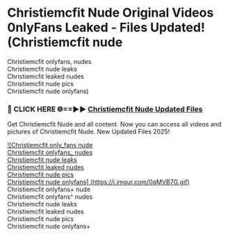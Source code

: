 # Christiemcfit Nude Original Videos 0nlyFans Leaked - Files Updated! (Christiemcfit nude<br>

Christiemcfit onlyfans, nudes<br>
Christiemcfit nude leaks<br>
Christiemcfit leaked nudes<br>
Christiemcfit nude pics<br>
Christiemcfit nude onlyfans)

<h3>🔴 CLICK HERE 🌐==►► <a href="https://tinyurl.com/leaks-videos" rel="nofollow">Christiemcfit Nude Updated Files</a></h3>

Get Christiemcfit Nude and all content. Now you can access all videos and pictures of Christiemcfit Nude. New Updated Files 2025!

[![Christiemcfit only_fans nude<br>
Christiemcfit onlyfans_ nudes<br>
Christiemcfit nude leaks<br>
Christiemcfit leaked nudes<br>
Christiemcfit nude pics<br>
Christiemcfit nude onlyfans]
(https://i.imgur.com/0qMVB7G.gif)](https://tinyurl.com/leaks-videos)
Christiemcfit onlyfans+ nude<br>
Christiemcfit onlyfans^ nudes<br>
Christiemcfit nude leaks<br>
Christiemcfit leaked nudes<br>
Christiemcfit nude pics<br>
Christiemcfit nude onlyfans+
